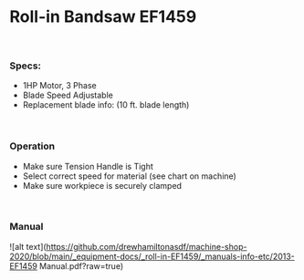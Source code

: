 # Roll-in Bandsaw EF1459

&nbsp;
&nbsp;

### Specs:

  - 1HP Motor, 3 Phase
  - Blade Speed Adjustable
  - Replacement blade info: (10 ft. blade length)

&nbsp;
&nbsp;
  
### Operation

  - Make sure Tension Handle is Tight
  - Select correct speed for material (see chart on machine)
  - Make sure workpiece is securely clamped

&nbsp;
&nbsp;

### Manual

![alt text](https://github.com/drewhamiltonasdf/machine-shop-2020/blob/main/_equipment-docs/_roll-in-EF1459/_manuals-info-etc/2013-EF1459 Manual.pdf?raw=true)  
&nbsp;
